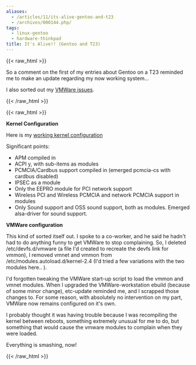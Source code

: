 ```yaml
---
aliases:
  - /articles/11/its-alive-gentoo-and-t23
  - /archives/000144.php/
tags:
  - linux-gentoo
  - hardware-thinkpad
title: It's Alive!! (Gentoo and T23)
---
```

{{< raw_html >}}
<p>So a comment on the first of my entries about Gentoo on a T23 reminded me to make an update regarding my now working system...</p>

<p>I also sorted out my <a href="/2003/09/22/gentoo-t23-and-vmware.html"><span class="caps">VMW</span>are issues</a>.</p>

{{< /raw_html >}}
<!--more-->
{{< raw_html >}}

<p><strong>Kernel Configuration</strong></p>

<p>Here is my <a href="/files/config-2.4.20-gentoo-r7.txt" title="config-2.4.20-gentoo-r7">working kernel configuration</a></p>

<p>Significant points:
<ul>
<li><span class="caps">APM</span> compiled in</li>
<li><span class="caps">ACPI</span> y, with sub-items as modules</li>
<li><span class="caps">PCMCIA</span>/Cardbus support compiled in  (emerged pcmcia-cs with cardbus disabled)</li>
<li><span class="caps">IPSEC</span> as a module</li>
<li>Only the <span class="caps">EEPRO</span> module for <span class="caps">PCI</span> network support</li>
<li>Wireless <span class="caps">PCI</span> and Wireless <span class="caps">PCMCIA</span> and network <span class="caps">PCMCIA</span> support in modules</li>
<li>Only Sound support and <span class="caps">OSS</span> sound support, both as modules. Emerged alsa-driver for sound support.</li>
</ul></p>

<p><strong><span class="caps">VMW</span>are configuration</strong></p>

<p>This kind of sorted itself out.  I spoke to a co-worker, and he said he hadn't had to do anything funny to get <span class="caps">VMW</span>are to stop complaining. So, I deleted /etc/devfs.d/vmware (a file I'd created to recreate the devfs link for vmmon), I removed vmnet and vmmon from /etc/modules.autoload.d/kernel-2.4 (I'd tried a few variations with the two modules here.. ). </p>

<p>I'd forgotten tweaking the <span class="caps">VMW</span>are start-up script to load the vmmon and vmnet modules. When I upgraded the <span class="caps">VMW</span>are-workstation ebuild (because of some minor change), etc-update reminded me, and I scrapped those changes to.  For some reason, with absolutely no intervention on my part, <span class="caps">VMW</span>are now remains configured on it's own. </p>

<p>I probably thought it was having trouble because I was recompiling the kernel between reboots, something extremely unusual for me to do, but something that would cause the vmware modules to complain when they were loaded.</p>

<p><sighs></p>

<p>Everything is smashing, now!</p>
{{< /raw_html >}}
